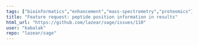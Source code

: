 ```yaml
---
tags: ["bioinformatics","enhancement","mass-spectrometry","proteomics"]
title: "Feature request: peptide position information in results"
html_url: "https://github.com/lazear/sage/issues/110"
user: "kabalak"
repo: "lazear/sage"
---
```


